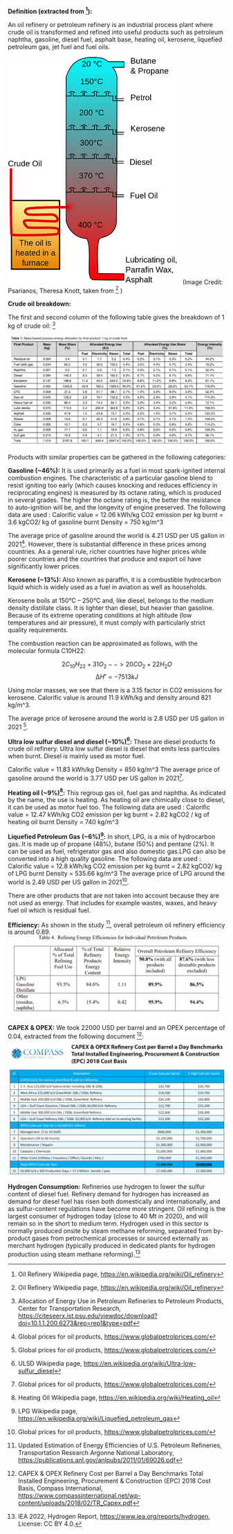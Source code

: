 **Definition (extracted from [^1]):**

An oil refinery or petroleum refinery is an industrial process plant where crude oil is transformed and refined into useful products such as petroleum naphtha, gasoline, diesel fuel, asphalt base, heating oil, kerosene, liquefied petroleum gas, jet fuel and fuel oils.

![](crude_oil_breakdown.PNG)
(Image Credit: Psarianos, Theresa Knott, taken from [^1] )

**Crude oil breakdown:**

The first and second column of the following table gives the breakdown of 1 kg of crude oil: [^2]

![](energy_allocation.PNG)

Products with similar properties can be gathered in the following categories:

**Gasoline (~46%):**
It is used primarily as a fuel in most spark-ignited internal combustion engines. The characteristic of a particular gasoline blend to resist igniting too early (which causes knocking and reduces efficiency in reciprocating engines) is measured by its octane rating, which is produced in several grades. The higher the octane rating is, the better the resistance to auto-ignition will be, and the longevity of engine preserved.
The following data are used :
Calorific value = 12.06 kWh/kg
CO2 emission per kg burnt = 3.6 kgCO2/ kg of gasoline burnt
Density = 750 kg/m^3

The average price of gasoline around the world is 4.21 USD per US gallon in 2021[^3]. However, there is substantial difference in these prices among countries. As a general rule, richer countries have higher prices while poorer countries and the countries that produce and export oil have significantly lower prices.

**Kerosene (~13%):** 
Also known as paraffin, it is a combustible hydrocarbon liquid which is widely used as a fuel in aviation as well as households.

Kerosene boils at 150°C – 250°C and, like diesel, belongs to the medium density distillate class. It is lighter than diesel, but heavier than gasoline. Because of its extreme operating conditions at high altitude (low temperatures and air pressure), it must comply with particularly strict quality requirements.

The combustion reaction can be approximated as follows, with the molecular formula C10H22:

$$2 C_{10}H_{22} + 31 O_2 -->  20 CO_2 + 22 H_2O$$
$$∆H˚ = -7513 kJ$$

Using molar masses, we see that there is a 3.15 factor in CO2 emissions for kerosene. Calorific value is around 11.9 kWh/kg and density around 821 kg/m^3.

The average price of kerosene around the world is 2.8 USD per US gallon in 2021 [^3].

**Ultra low sulfur diesel and diesel (~10%)[^4]:**
These are diesel products fo crude oil refinery. Ultra low sulfur diesel is diesel that emits less particules when burnt. Diesel is mainly used as motor fuel.

Calorific value = 11.83 kWh/kg
Density = 850 kg/m^3
The average price of gasoline around the world is 3.77 USD per US gallon in 2021[^3].

**Heating oil (~9%)[^5]:**
This regroup gas oil, fuel gas and naphtha. As indicated by the name, the use is heating. As heating oil are chimically close to diesel, it can be used as motor fuel too.
The following data are used :
Calorific value = 12.47 kWh/kg
CO2 emission per kg burnt = 2.82 kgCO2 / kg of heating oil burnt
Density = 740 kg/m^3

**Liquefied Petroleum Gas (~6%)[^6]:**
In short, LPG, is a mix of hydrocarbon gas. It is made up of propane (48%), butane (50%) and pentane (2%). It can be used as fuel, refrigerator gas and also domestic gas.LPG can also be converted into a high quality gasoline.
The following data are used :
Calorific value = 12.8 kWh/kg
CO2 emission per kg burnt = 2.82 kgCO2/ kg of LPG burnt
Density = 535.66 kg/m^3
The average price of LPG around the world is 2.49 USD per US gallon in 2021[^3].

There are other products that are not taken into account because they are not used as energy.
That includes for example wastes, waxes, and heavy fuel oil which is residual fuel.

**Efficiency:**
As shown in the study [^7], overall petroleum oil refinery efficiency is around 0.89.
![](Oil_efficiency.PNG)

**CAPEX & OPEX:**
We took 22000 USD per barrel and an OPEX percentage of 0.04, extracted from the following document [^8]:
![](Capex_opex_refinery.PNG)

**Hydrogen Consumption:**
Refineries use hydrogen to lower the sulfur content of diesel fuel. Refinery demand for hydrogen has increased as 
demand for diesel fuel has risen both domestically and internationally, and as sulfur-content regulations have become 
more stringent. Oil refining is the largest consumer of hydrogen today (close to 40 Mt in 2020), and will remain so 
in the short to medium term. Hydrogen used in this sector is normally produced onsite by steam methane reforming, 
separated from by-product gases from petrochemical processes or sourced externally as merchant hydrogen 
(typically produced in dedicated plants for hydrogen production using steam methane reforming).[^9]

[^1]: Oil Refinery Wikipedia page, https://en.wikipedia.org/wiki/Oil_refinery
[^2]: Allocation of Energy Use in Petroleum Refineries to Petroleum Products, Center for Transportation Research, https://citeseerx.ist.psu.edu/viewdoc/download?doi=10.1.1.200.6273&rep=rep1&type=pdf
[^3]: Global prices for oil products, https://www.globalpetrolprices.com/
[^4]: ULSD Wikipedia page, https://en.wikipedia.org/wiki/Ultra-low-sulfur_diesel
[^5]: Heating Oil Wikipedia page, https://en.wikipedia.org/wiki/Heating_oil
[^6]: LPG Wikipedia page, https://en.wikipedia.org/wiki/Liquefied_petroleum_gas
[^7]: Updated Estimation of Energy Efficiencies of U.S. Petroleum Refineries, Transportation Research
Argonne National Laboratory, https://publications.anl.gov/anlpubs/2011/01/69026.pdf
[^8]: CAPEX & OPEX Refinery Cost per Barrel a Day Benchmarks Total Installed Engineering, Procurement & Construction (EPC) 2018 Cost Basis, Compass International, https://www.compassinternational.net/wp-content/uploads/2018/02/TR_Capex.pdf
[^9]: IEA 2022, Hydrogen Report, https://www.iea.org/reports/hydrogen, License: CC BY 4.0.
